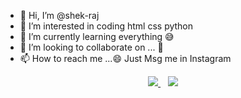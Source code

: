 - 👋 Hi, I’m @shek-raj
- 👀 I’m interested in coding html css python
- 🌱 I’m currently learning everything 😅
- 💞️ I’m looking to collaborate on ... 🤔
- 📫 How to reach me ...😄 Just Msg me in Instagram
<p align='center'> <a href="https://twitter.com/?">
    <img src="https://img.shields.io/badge/twitter-%231DA1F2.svg?&style=for-the-badge&logo=twitter&logoColor=white" />                
  </a>&nbsp;&nbsp; <a href="https://instagram.com/shek_raj">
    <img src="https://img.shields.io/badge/instagram-%23E4405F.svg?&style=for-the-badge&logo=instagram&logoColor=white" />        
  </a>

<!---
shek-raj/shek-raj is a ✨ special ✨ repository because its `README.md` (this file) appears on your GitHub profile.
You can click the Preview link to take a look at your changes.
--->
